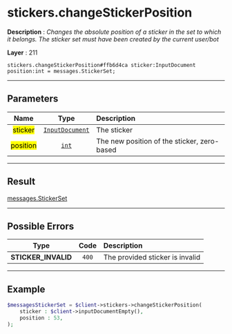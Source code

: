 # stickers.changeStickerPosition

**Description** : *Changes the absolute position of a sticker in the set to which it belongs\. The sticker set must have been created by the current user/bot*

**Layer** : 211

```tl
stickers.changeStickerPosition#ffb6d4ca sticker:InputDocument position:int = messages.StickerSet;
```

---

## Parameters

| Name | Type | Description |
| :---: | :---: | :--- |
| <mark>sticker</mark> | [`InputDocument`](type/InputDocument) | The sticker |
| <mark>position</mark> | [`int`](type/int) | The new position of the sticker, zero-based |

---

## Result

[messages.StickerSet](type/messages.StickerSet)

---

## Possible Errors

| Type | Code | Description |
| :---: | :---: | :--- |
| **STICKER_INVALID** | `400` | The provided sticker is invalid |

---

## Example

```php
$messagesStickerSet = $client->stickers->changeStickerPosition(
	sticker : $client->inputDocumentEmpty(),
	position : 53,
);
```